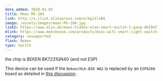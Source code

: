```yaml
---
date_added: 2020-01-03
title: Moes MS-104
link: http://s.click.aliexpress.com/e/kgJ1lsBQ
image: /assets/images/moes-MS-104.jpg
link2: https://www.alza.de/moes-hidden-wlan-smart-switch-1-gang-d6294778.htm
mlink: https://www.moeshouse.com/products/mini-wifi-smart-light-switch-diy-breaker-module-smart-life-tuya-app-remote-control-works-with-alexa-echo-google-home-1-2-way
category: unsupported
flash: Beken
type: Switch
---
```

the chip is BEKEN BK7231QN40 (and not ESP)

This device can be used if the `Beken/HLK-B30 WA2` is replaced by an `ESP8266` board as detailed in [this discussion](https://community.home-assistant.io/t/unkown-tuya-chip/153591/).
